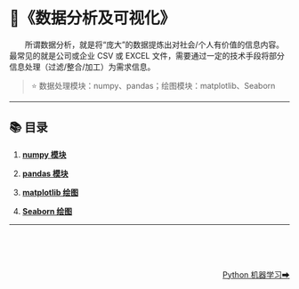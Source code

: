# 💬《数据分析及可视化》

&emsp;&emsp;所谓数据分析，就是将“庞大”的数据提炼出对社会/个人有价值的信息内容。最常见的就是公司或企业 CSV 或 EXCEL 文件，需要通过一定的技术手段将部分信息处理（过滤/整合/加工）为需求信息。

> ⭐ 数据处理模块：numpy、pandas；绘图模块：matplotlib、Seaborn

---

## 📚 目录

1. **[numpy 模块]()**

1. **[pandas 模块]()**

1. **[matplotlib 绘图]()**

1. **[Seaborn 绘图]()**

---

<br><br><br>
<div align="right">
    <a href="../step8-Machine-Learning">Python 机器学习➡</a>
</div>